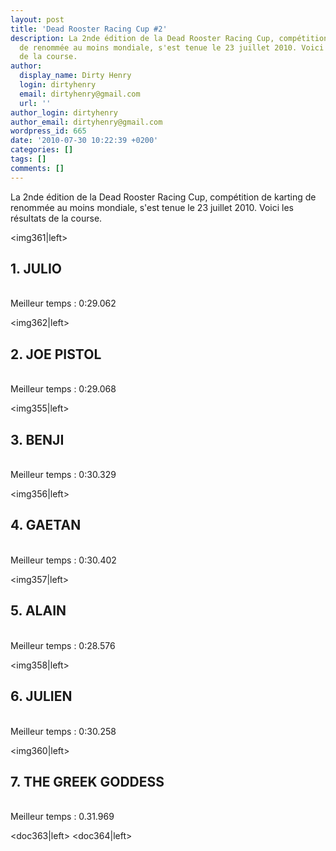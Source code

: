 ```yaml
---
layout: post
title: 'Dead Rooster Racing Cup #2'
description: La 2nde édition de la Dead Rooster Racing Cup, compétition de karting
  de renommée au moins mondiale, s'est tenue le 23 juillet 2010. Voici les résultats
  de la course.
author:
  display_name: Dirty Henry
  login: dirtyhenry
  email: dirtyhenry@gmail.com
  url: ''
author_login: dirtyhenry
author_email: dirtyhenry@gmail.com
wordpress_id: 665
date: '2010-07-30 10:22:39 +0200'
categories: []
tags: []
comments: []
---
```

La 2nde édition de la Dead Rooster Racing Cup, compétition de karting de renommée au moins mondiale, s'est tenue le 23 juillet 2010. Voici les résultats de la course.

<img361|left> <h2>1. JULIO</h2><br />Meilleur temps : 0:29.062
<div style="clear: both"></div>

<img362|left> <h2>2. JOE PISTOL</h2><br />Meilleur temps : 0:29.068
<div style="clear: both"></div>

<img355|left> <h2>3. BENJI</h2><br />Meilleur temps : 0:30.329
<div style="clear: both"></div>

<img356|left> <h2>4. GAETAN</h2><br />Meilleur temps : 0:30.402
<div style="clear: both"></div>

<img357|left> <h2>5. ALAIN</h2><br />Meilleur temps : 0:28.576
<div style="clear: both"></div>

<img358|left> <h2>6. JULIEN</h2><br />Meilleur temps : 0:30.258
<div style="clear: both"></div>

<img360|left> <h2>7. THE GREEK GODDESS</h2><br />Meilleur temps : 0.31.969
<div style="clear: both"></div>

<doc363|left> <doc364|left>
